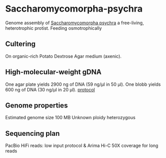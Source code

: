# Saccharomycomorpha-psychra
Genome assembly of [Saccharomycomorpha psychra](https://pubmed.ncbi.nlm.nih.gov/33448091/) a free-living, heterotrophic protist. Feeding osmotrophically

## Cultering
On organic-rich Potato Dextrose Agar medium (axenic).

## High-molecular-weight gDNA 
One agar plate yields 2900 ng of DNA (59 ng/µl in 50 µl).
One blobb yields 600 ng of DNA (30 ng/µl in 20 µl). [protocol](https://www.protocols.io/view/modified-salting-out-method-for-high-molecular-wei-c2igycbw.html)

## Genome properties
Estimated genome size 100 MB
Unknown ploidy
heterozygous

## Sequencing plan
PacBio HiFi reads: low input protocol & Arima Hi-C 
50X coverage for long reads
